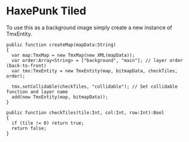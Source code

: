 HaxePunk Tiled
==============

To use this as a background image simply create a new instance of TmxEntity.

    public function createMap(mapData:String)
    {
      var map:TmxMap = new TmxMap(new XML(mapData));
      var order:Array<String> = ["background", "main"]; // layer order (back-to-front)
      var tmx:TmxEntity = new TmxEntity(map, bitmapData, checkTiles, order);
    
      tmx.setCollidable(checkTiles, "collidable"); // Set collidable function and layer name
      add(new TmxEntity(map, bitmapData));
    }
    
    public function checkTiles(tile:Int, col:Int, row:Int):Bool
    {
      if (tile != 0) return true;
      return false;
    }